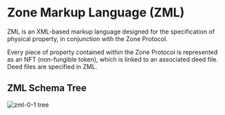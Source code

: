 # Zone Markup Language (ZML)

ZML is an XML-based markup language designed for the specification of physical property, in conjunction with the Zone Protocol.

Every piece of property contained within the Zone Protocol is represented as an NFT (non-fungible token), which is linked to an associated deed file. Deed files are specified in ZML.

## ZML Schema Tree

![zml-0-1 tree](https://github.com/Physes/ZML/assets/zml-0-1-tree.png)



